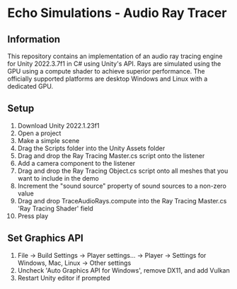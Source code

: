 # Echo Simulations - Audio Ray Tracer

## Information

This repository contains an implementation of an audio ray tracing engine for Unity 2022.3.7f1 in C# using Unity's API. Rays are simulated using the GPU using a compute shader to achieve superior performance. The officially supported platforms are desktop Windows and Linux with a dedicated GPU.

## Setup 

1. Download Unity 2022.1.23f1
1. Open a project
1. Make a simple scene
1. Drag the Scripts folder into the Unity Assets folder
1. Drag and drop the Ray Tracing Master.cs script onto the listener
2. Add a camera component to the listener
1. Drag and drop the Ray Tracing Object.cs script onto all meshes that you want to include in the demo
2. Increment the "sound source" property of sound sources to a non-zero value
1. Drag and drop TraceAudioRays.compute into the Ray Tracing Master.cs 'Ray Tracing Shader' field
1. Press play

## Set Graphics API

1. File -> Build Settings -> Player settings... -> Player -> Settings for Windows, Mac, Linux -> Other settings
2. Uncheck 'Auto Graphics API for Windows', remove DX11, and add Vulkan
3. Restart Unity editor if prompted
